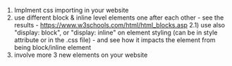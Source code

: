 1) Implment css importing in your website
2) use different block & inline level elements one after each other - see the results - https://www.w3schools.com/html/html_blocks.asp
  2.1) use also "display: block", or "display: inline" on element styling (can be in style attribute or in the .css file) - and see how it impacts the element from being block/inline element
3) involve more 3 new elements on your website